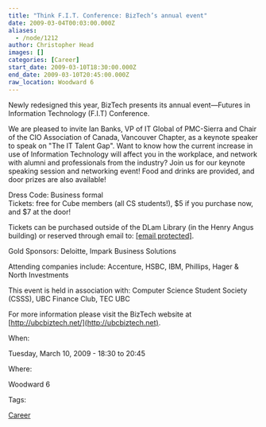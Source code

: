```yaml
---
title: "Think F.I.T. Conference: BizTech’s annual event"
date: 2009-03-04T00:03:00.000Z
aliases:
  - /node/1212
author: Christopher Head
images: []
categories: [Career]
start_date: 2009-03-10T18:30:00.000Z
end_date: 2009-03-10T20:45:00.000Z
raw_location: Woodward 6
---
```


Newly redesigned this year, BizTech presents its annual event—Futures in Information Technology (F.I.T) Conference.

We are pleased to invite Ian Banks, VP of IT Global of PMC-Sierra and Chair of the CIO Association of Canada, Vancouver Chapter, as a keynote speaker to speak on "The IT Talent Gap". Want to know how the current increase in use of Information Technology will affect you in the workplace, and network with alumni and professionals from the industry? Join us for our keynote speaking session and networking event! Food and drinks are provided, and door prizes are also available!

Dress Code: Business formal \
Tickets: free for Cube members (all CS students!), $5 if you purchase now, and $7 at the door!

Tickets can be purchased outside of the DLam Library (in the Henry Angus building) or reserved through email to: [\[email protected\]](/cdn-cgi/l/email-protection#2a5f48494843505e4f49426a4d474b434604494547).

Gold Sponsors: Deloitte, Impark Business Solutions

Attending companies include: Accenture, HSBC, IBM, Phillips, Hager & North Investments

This event is held in association with: Computer Science Student Society (CSSS), UBC Finance Club, TEC UBC

For more information please visit the BizTech website at [http://ubcbiztech.net/](http://ubcbiztech.net).

When: 

Tuesday, March 10, 2009 - 18:30 to 20:45

Where: 

Woodward 6

Tags: 

[Career](/career)
